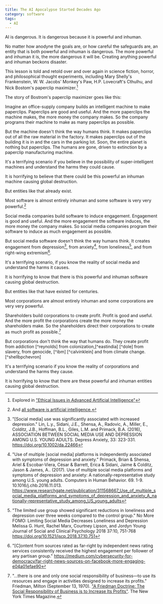 ```yaml
---
title: The AI Apocalypse Started Decades Ago
category: software
tags:
  - AI
---
```


AI is dangerous.
It is dangerous
because
it is
powerful and inhuman.

No matter
how anodyne
the goals are,
or how careful
the safeguards are,
an entity
that is
both powerful and inhuman
is dangerous.
The more powerful and inhuman
it is,
the more dangerous
it will be.
Creating anything
powerful and inhuman
beckons disaster.

This lesson
is told
and retold
over and over again
in science fiction,
horror,
and philosophical thought experiments,
including
Mary Shelly's Frankenstein,
W. W. Jacobs' Monkey's Paw,
H.P. Lovecraft's Cthulhu, and
Nick Bostom's paperclip maximizer.[^paperclipmaximizer]


[^paperclipmaximizer]: Explored in ["Ethical Issues in Advanced Artificial Intelligence"](https://nickbostrom.com/ethics/ai) 


The story
of Bostrom's paperclip maximizer
goes like this:

Imagine
an office-supply company
builds an intelligent machine
to make paperclips.
Paperclips are
good and useful.
And the more paperclips
the machine makes,
the more money
the company makes.
So the company
programs their machine
to make
as many paperclips
as possible.

But the machine
doesn't think
the way
humans think.
It makes paperclips
out of all
the raw material
in the factory.
It makes paperclips
out of the building
it is in
and the cars
in the parking lot.
Soon,
the entire planet
is nothing
but paperclips.
The humans are gone,
driven to extinction
by a paperclip manufacturing machine.

It's
a terrifying scenario
if you believe
in the possibility
of super-intelligent machines
and understand
the harms
they could cause.

It is horrifying
to believe
that there could be
this powerful an inhuman
machine
causing global destruction.

But entities
like that
already exist.

Most software is
almost entirely inhuman
and some software is
very very powerful.[^allsoftwareisai]

[^allsoftwareisai]: And [all software is artificial intelligence.](https://damienburke.com/all-software-is-artificial-intelligence)

Social media companies
build software
to induce engagement.
Engagement is
good and useful.
And the more engagement
the software induces,
the more money
the company makes.
So social media companies
program their software
to induce
as much engagement
as possible.

But social media software
doesn't think
the way
humans think.
It creates engagement
from depression[^depression],
from anxiety[^anxiety],
from loneliness[^loneliness],
and from right-wing extremism[^extremism].

[^depression]: "[Social media] use was significantly associated with increased depression." Lin, L.y., Sidani, J.E., Shensa, A., Radovic, A., Miller, E., Colditz, J.B., Hoffman, B.L., Giles, L.M. and Primack, B.A. (2016), ASSOCIATION BETWEEN SOCIAL MEDIA USE AND DEPRESSION AMONG U.S. YOUNG ADULTS. Depress Anxiety, 33: 323-331. https://doi.org/10.1002/da.22466

[^anxiety]: "Use of multiple [social media] platforms is independently associated with symptoms of depression and anxiety." Primack, Brian & Shensa, Ariel & Escobar-Viera, César & Barrett, Erica & Sidani, Jaime & Colditz, Jason & James, A.. (2017). Use of multiple social media platforms and symptoms of depression and anxiety: A nationally-representative study among U.S. young adults. Computers in Human Behavior. 69. 1-9. 10.1016/j.chb.2016.11.013. https://www.researchgate.net/publication/311568667_Use_of_multiple_social_media_platforms_and_symptoms_of_depression_and_anxiety_A_nationally-representative_study_among_US_young_adults

[^loneliness]: "The limited use group showed significant reductions in loneliness and depression over three weeks compared to the control group." No More FOMO: Limiting Social Media Decreases Loneliness and Depression Melissa G. Hunt, Rachel Marx, Courtney Lipson, and Jordyn Young Journal of Social and Clinical Psychology 2018 37:10, 751-768 https://doi.org/10.1521/jscp.2018.37.10.751

[^extremism]: "[C]ontent from sources rated as far-right by independent news rating services consistently received the highest engagement per follower of any partisan group." https://medium.com/cybersecurity-for-democracy/far-right-news-sources-on-facebook-more-engaging-e04a01efae90

It's
a terrifying scenario,
if you know
the reality
of social media
and understand
the harms
it causes.

It is horrifying
to know
that there is
this powerful and inhuman
software
causing global destruction.

But entities
like that
have existed
for centuries.

Most corporations are
almost entirely inhuman
and some corporations are
very very powerful.

Shareholders
build corporations
to create profit.
Profit is
good and useful.
And the more profit
the corporations create
the more money
the shareholders make.
So the shareholders
direct their corporations
to create
as much profit
as possible.[^friedmandoctrine]

[^friedmandoctrine]: "...there is one and only one social responsibility of business—to use its resources and engage in activities designed to increase its profits." Friedman, Milton (September 13, 1970). ["A Friedman Doctrine: The Social Responsibility of Business is to Increase Its Profits"](https://www.nytimes.com/1970/09/13/archives/a-friedman-doctrine-the-social-responsibility-of-business-is-to.html). The New York Times Magazine.

But corporations
don't think
the way
that humans do.
They create profit
from addiction [^reynolds]
from colonization,[^eastindia] [^dole]
from slavery,
from genocide, [^ibm] [^calvinklein]
and from climate change. [^shellbpchevron]

It's
a terrifying scenario
if you know
the reality
of corporations
and understand
the harms
they cause.

It is horrifying
to know
that there are
these powerful and inhuman
entities
causing global destruction.
